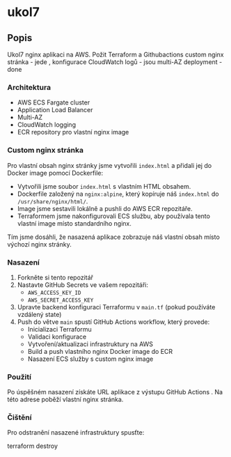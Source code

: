# ukol7

## Popis
Ukol7 nginx aplikaci na AWS. Požit Terraform a Githubactions
custom nginx stránka   - jede
, konfigurace CloudWatch logů - jsou
 multi-AZ deployment - done

### Architektura
- AWS ECS Fargate cluster
- Application Load Balancer
- Multi-AZ
- CloudWatch logging
- ECR repository pro vlastní nginx image

### Custom nginx stránka
Pro vlastní obsah nginx stránky jsme vytvořili `index.html` a přidali jej do Docker image pomocí Dockerfile:

- Vytvořili jsme soubor `index.html` s vlastním HTML obsahem.
- Dockerfile založený na `nginx:alpine`, který kopíruje náš `index.html` do `/usr/share/nginx/html/`.
- Image jsme sestavili lokálně a pushli do AWS ECR repozitáře.
- Terraformem jsme nakonfigurovali ECS službu, aby používala tento vlastní image místo standardního nginx.
  
Tím jsme dosáhli, že nasazená aplikace zobrazuje náš vlastní obsah místo výchozí nginx stránky.


### Nasazení
1. Forkněte si tento repozitář
2. Nastavte GitHub Secrets ve vašem repozitáři:
   - `AWS_ACCESS_KEY_ID`
   - `AWS_SECRET_ACCESS_KEY`
3. Upravte backend konfiguraci Terraformu v `main.tf` (pokud používáte vzdálený state)
4. Push do větve `main` spustí GitHub Actions workflow, který provede:
   - Inicializaci Terraformu
   - Validaci konfigurace
   - Vytvoření/aktualizaci infrastruktury na AWS
   - Build a push vlastního nginx Docker image do ECR
   - Nasazení ECS služby s custom nginx image

### Použití
Po úspěšném nasazení získáte URL aplikace z výstupu GitHub Actions . Na této adrese poběží vlastní nginx stránka.

### Čištění
Pro odstranění nasazené infrastruktury spusťte:


terraform destroy
